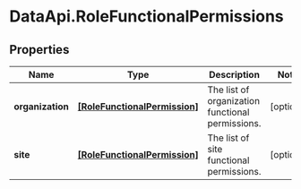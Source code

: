 # DataApi.RoleFunctionalPermissions

## Properties
Name | Type | Description | Notes
------------ | ------------- | ------------- | -------------
**organization** | [**[RoleFunctionalPermission]**](RoleFunctionalPermission.md) | The list of organization functional permissions. | [optional] 
**site** | [**[RoleFunctionalPermission]**](RoleFunctionalPermission.md) | The list of site functional permissions. | [optional] 
